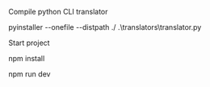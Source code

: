 Compile python CLI translator

pyinstaller --onefile --distpath ./ .\translators\translator.py

Start project

npm install

npm run dev
